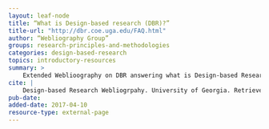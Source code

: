 ```yaml
---
layout: leaf-node
title: “What is Design-based research (DBR)?”
title-url: "http://dbr.coe.uga.edu/FAQ.html"
author: “Webliography Group”
groups: research-principles-and-methodologies
categories: design-based-research
topics: introductory-resources
summary: >
    Extended Weblioography on DBR answering what is Design-based Research (DBR)? How does DBR begin? How does DBR differ from other research methodologies?
cite: |
    Design-based Research Webliogrpahy. University of Georgia. Retrieved from http://dbr.coe.uga.edu/FAQ.html
pub-date: 
added-date: 2017-04-10
resource-type: external-page
---
```

